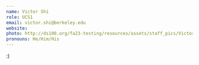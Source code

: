 ```yaml
---
name: Victor Shi
role: UCS1
email: victor.shi@berkeley.edu
website: 
photo: http://ds100.org/fa23-testing/resources/assets/staff_pics/Victor_Shi.png
pronouns: He/Him/His
---
```

:)
